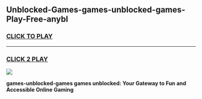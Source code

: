 
## Unblocked-Games-games-unblocked-games-Play-Free-anybl
<h3>
<a href="https://premium76.site?title=games-unblocked-games&ref=20M">CLICK TO PLAY</a></h3>
<hr>

<h3>
<a href="https://premium76.site?title=games-unblocked-games&ref=20M">CLICK 2 PLAY</a>
  
</h3>

<a href="https://premium76.site?title=games-unblocked-games&ref=19M"><img src="https://clearcache.store/games.png"></a>


**games-unblocked-games games unblocked: Your Gateway to Fun and Accessible Online Gaming**
